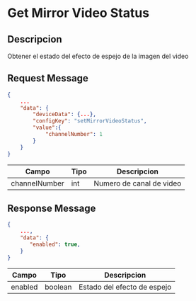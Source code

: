 # Get Mirror Video Status


## Descripcion

Obtener el estado del efecto de espejo de la imagen del video

## Request Message

```json
{
    ...
    "data": {
        "deviceData": {...},
        "configKey": "setMirrorVideoStatus",
        "value":{
            "channelNumber": 1
        } 
    }
}
```

| Campo | Tipo | Descripcion |
| --- | --- | --- |
| channelNumber | int | Numero de canal de video |



## Response Message
```json
{
    ...,
    "data": {
       "enabled": true,
    }
}
```

| Campo | Tipo | Descripcion |
| --- | --- | --- |
| enabled | boolean | Estado del efecto de espejo |
